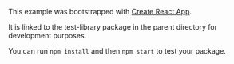 This example was bootstrapped with [Create React App](https://github.com/facebook/create-react-app).

It is linked to the test-library package in the parent directory for development purposes.

You can run `npm install` and then `npm start` to test your package.
